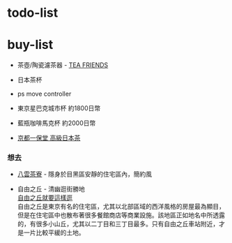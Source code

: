 # todo-list

# buy-list

- 茶壺/陶瓷濾茶器 - [TEA FRIENDS](http://www.ezimport.co.jp/product.php?id=l414408632)
- 日本茶杯
- ps move controller
- 東京星巴克城市杯 約1800日幣
- 藍瓶咖啡馬克杯 約2000日幣

- [京都一保堂 高級日本茶](http://vivianchiu.pixnet.net/blog/post/32335585-%5B%E6%97%A5%E6%9C%AC%E6%9D%B1%E4%BA%AC%E8%B2%B7%E7%89%A9%E6%8E%A8%E8%96%A6%5D%E4%BA%AC%E9%83%BD%E4%B8%80%E4%BF%9D%E5%A0%82%EF%BC%8E%E9%AB%98%E7%B4%9A%E6%97%A5%E6%9C%AC%E8%8C%B6)  

### 想去
- [八雲茶寮](http://www.sugarednspiced.com/tokyo-yakumo-saryo/) - 隱身於目黑區安靜的住宅區內，簡約風  

- 自由之丘 - 清幽逛街勝地  
[自由之丘就要這樣逛](http://kaikai0603.pixnet.net/blog/post/222233145-%E3%80%90%E2%9C%882017%E3%80%82%E6%9D%B1%E4%BA%AC%E3%80%91%EF%BD%9C%E8%87%AA%E7%94%B1%E4%B9%8B%E4%B8%98%E5%B0%B1%E8%A6%81%E9%80%99%E6%A8%A3%E9%80%9B%EF%BD%9C%E5%BE%88)  
自由之丘是東京有名的住宅區，尤其以北部區域的西洋風格的房屋最為顯目，但是在住宅區中也散布著很多餐館商店等商業設施。該地區正如地名中所透露的，有很多小山丘，尤其以二丁目和三丁目最多。只有自由之丘車站附近，才是一片比較平緩的土地。  
